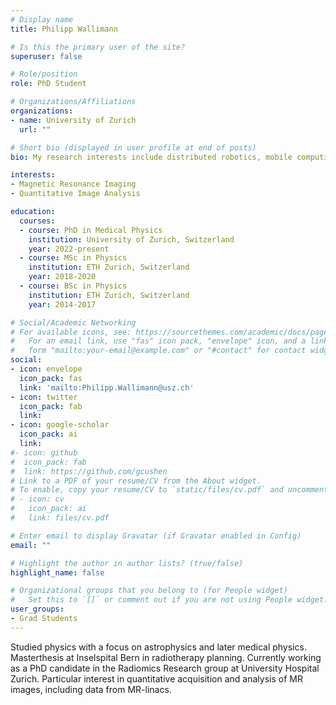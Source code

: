 ```yaml
---
# Display name
title: Philipp Wallimann

# Is this the primary user of the site?
superuser: false

# Role/position
role: PhD Student

# Organizations/Affiliations
organizations:
- name: University of Zurich
  url: ""

# Short bio (displayed in user profile at end of posts)
bio: My research interests include distributed robotics, mobile computing and programmable matter.

interests:
- Magnetic Resonance Imaging
- Quantitative Image Analysis

education:
  courses:
  - course: PhD in Medical Physics
    institution: University of Zurich, Switzerland
    year: 2022-present
  - course: MSc in Physics
    institution: ETH Zurich, Switzerland
    year: 2018-2020
  - course: BSc in Physics
    institution: ETH Zurich, Switzerland
    year: 2014-2017

# Social/Academic Networking
# For available icons, see: https://sourcethemes.com/academic/docs/page-builder/#icons
#   For an email link, use "fas" icon pack, "envelope" icon, and a link in the
#   form "mailto:your-email@example.com" or "#contact" for contact widget.
social:
- icon: envelope
  icon_pack: fas
  link: 'mailto:Philipp.Wallimann@usz.ch'
- icon: twitter
  icon_pack: fab
  link: 
- icon: google-scholar
  icon_pack: ai
  link: 
#- icon: github
#  icon_pack: fab
#  link: https://github.com/gcushen
# Link to a PDF of your resume/CV from the About widget.
# To enable, copy your resume/CV to `static/files/cv.pdf` and uncomment the lines below.
# - icon: cv
#   icon_pack: ai
#   link: files/cv.pdf

# Enter email to display Gravatar (if Gravatar enabled in Config)
email: ""

# Highlight the author in author lists? (true/false)
highlight_name: false

# Organizational groups that you belong to (for People widget)
#   Set this to `[]` or comment out if you are not using People widget.
user_groups:
- Grad Students
---
```

Studied physics with a focus on astrophysics and later medical physics. Masterthesis at Inselspital Bern in radiotherapy planning. Currently working as a PhD candidate in the Radiomics Research group at University Hospital Zurich. Particular interest in quantitative acquisition and analysis of MR images, including data from MR-linacs.


